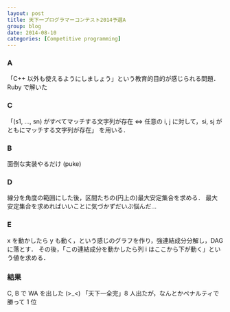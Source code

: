 ```yaml
---
layout: post
title: 天下一プログラマーコンテスト2014予選A 
group: blog
date: 2014-08-10
categories: [Competitive programming]
---
```


### A
「C++ 以外も使えるようにしましょう」という教育的目的が感じられる問題．Ruby で解いた

### C
「(s1, …, sn) がすべてマッチする文字列が存在 ⇔ 任意の i, j に対して，si, sj がともにマッチする文字列が存在」
を用いる．

### B
面倒な実装やるだけ (puke)

### D
線分を角度の範囲にした後，区間たちの(円上の)最大安定集合を求める．
最大安定集合を求めればいいことに気づかずだいぶ悩んだ…

### E
x を動かしたら y も動く，という感じのグラフを作り，強連結成分分解し，DAG に落とす．
その後，「この連結成分を動かしたら列 i はここから下が動く」という値を求める．

### 結果
C, B で WA を出した (>_<)
「天下一全完」8 人出たが，なんとかペナルティで勝って 1 位
